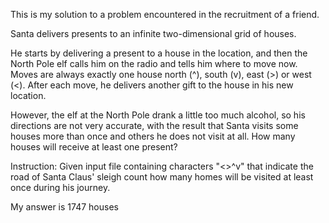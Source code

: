 This is my solution to a problem encountered in the recruitment of a friend.

Santa delivers presents to an infinite two-dimensional grid of houses.

He starts by delivering a present to a house in the location, and then the North Pole elf calls him on the radio and tells him where to move now. Moves are always exactly one house north (^), south (v), east (>) or west (<). After each move, he delivers another gift to the house in his new location.

However, the elf at the North Pole drank a little too much alcohol, so his directions are not very accurate, with the result that Santa visits some houses more than once and others he does not visit at all. How many houses will receive at least one present?

Instruction:
Given input file containing characters "<>^v" that indicate the road of Santa Claus' sleigh count how many homes will be visited at least once during his journey.

My answer is 1747 houses
